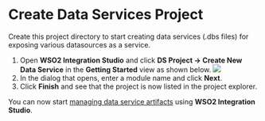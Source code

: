# Create Data Services Project

Create this project directory to start creating data services (.dbs files) for exposing various datasources as a service.</br>
<ol>
    <li>
        Open <b>WSO2 Integration Studio</b> and click <b>DS Project → Create New Data Service</b> in the <b>Getting Started</b> view as shown below.
                    <img src="../../assets/img/create_project/data_services_project.png">
    </li>
    <li>
        In the dialog that opens, enter a module name and click <b>Next</b>.
    </li>
    <li>
        Click <b>Finish</b> and see that the project is now listed in the project explorer.
    </li>
</ol>

You can now start <a href="../../develop/creating-artifacts/data-services/creating-data-services/">managing data service artifacts</a> using <b>WSO2 Integration Studio</b>.

